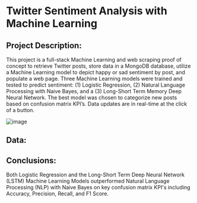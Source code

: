 # Twitter Sentiment Analysis with Machine Learning 

## Project Description:
This project is a full-stack Machine Learning and web scraping proof of concept to retrieve Twitter posts, store data in a MongoDB database, utilize a Machine Learning model to depict happy or sad sentiment by post, and populate a web page. Three Machine Learning models were trained and tested to predict sentiment: (1) Logistic Regression, (2) Natural Language Processing with Naive Bayes, and a (3) Long-Short Term Memory Deep Neural Network. The best model was chosen to categorize new posts based on confusion matrix KPI’s. Data updates are in real-time at the click of a button.

![image](https://user-images.githubusercontent.com/51388767/71024927-02c76900-20d4-11ea-966f-be13ab0e1002.png)

## Data:

## Conclusions:
Both Logistic Regression and the Long-Short Term Deep Neural Network (LSTM) Machine Learning Models outperformed Natural Language Processing (NLP) with Naive Bayes on key confusion matrix KPI's including Accuracy, Precision, Recall, and F1 Score.





